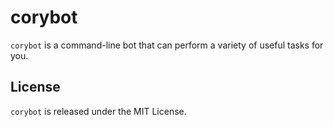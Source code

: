 # corybot

`corybot` is a command-line bot that can perform a variety of useful tasks for you.

## License

`corybot` is released under the MIT License.
